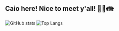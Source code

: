 ## Caio here! Nice to meet y'all! 🧑‍💻👪

![GitHub stats](https://github-readme-stats.vercel.app/api?username=Caio-Rezende&show_icons=true&count_private=true)
![Top Langs](https://github-readme-stats.vercel.app/api/top-langs/?username=Caio-Rezende&count_private=true)
<!--
**Caio-Rezende/Caio-Rezende** is a ✨ _special_ ✨ repository because its `README.md` (this file) appears on your GitHub profile.

Here are some ideas to get you started:

- 🔭 I’m currently working on ...
- 🌱 I’m currently learning ...
- 👯 I’m looking to collaborate on ...
- 🤔 I’m looking for help with ...
- 💬 Ask me about ...
- 📫 How to reach me: ...
- 😄 Pronouns: ...
- ⚡ Fun fact: ...
-->
